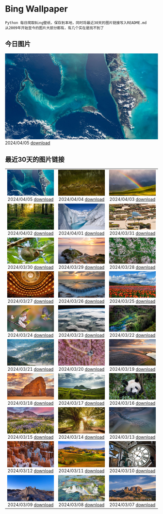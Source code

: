 # Bing Wallpaper

```
Python 每日爬取Bing壁纸，保存到本地，同时将最近30天的图片链接写入README.md
从2009年开始至今的图片大部分都有，有几个实在是找不到了
```



## 今日图片


![](./images/2024/04/05/BahamasSpace_ZH-CN8053657656_1920x1080_2024-04-05.jpg)2024/04/05 [download](./images/2024/04/05/BahamasSpace_ZH-CN8053657656_1920x1080_2024-04-05.jpg)

## 最近30天的图片链接


|      |      |      |
| :----: | :----: | :----: |
|![](./images/2024/04/05/BahamasSpace_ZH-CN8053657656_1920x1080_2024-04-05.jpg)2024/04/05 [download](./images/2024/04/05/BahamasSpace_ZH-CN8053657656_1920x1080_2024-04-05.jpg)|![](./images/2024/04/04/AntelopeBotswana_ZH-CN8253323519_1920x1080_2024-04-04.jpg)2024/04/04 [download](./images/2024/04/04/AntelopeBotswana_ZH-CN8253323519_1920x1080_2024-04-04.jpg)|![](./images/2024/04/03/KyrgyzstanRainbow_ZH-CN8027219590_1920x1080_2024-04-03.jpg)2024/04/03 [download](./images/2024/04/03/KyrgyzstanRainbow_ZH-CN8027219590_1920x1080_2024-04-03.jpg)|
|![](./images/2024/04/02/JutlandSpring_ZH-CN7785758539_1920x1080_2024-04-02.jpg)2024/04/02 [download](./images/2024/04/02/JutlandSpring_ZH-CN7785758539_1920x1080_2024-04-02.jpg)|![](./images/2024/04/01/MontBlancGlacier_ZH-CN2918240023_1920x1080_2024-04-01.jpg)2024/04/01 [download](./images/2024/04/01/MontBlancGlacier_ZH-CN2918240023_1920x1080_2024-04-01.jpg)|![](./images/2024/03/31/ArdeAlba_ZH-CN6807697569_1920x1080_2024-03-31.jpg)2024/03/31 [download](./images/2024/03/31/ArdeAlba_ZH-CN6807697569_1920x1080_2024-03-31.jpg)|
|![](./images/2024/03/30/SleepySloth_ZH-CN6084460583_1920x1080_2024-03-30.jpg)2024/03/30 [download](./images/2024/03/30/SleepySloth_ZH-CN6084460583_1920x1080_2024-03-30.jpg)|![](./images/2024/03/29/SouthStackLight_ZH-CN5932471774_1920x1080_2024-03-29.jpg)2024/03/29 [download](./images/2024/03/29/SouthStackLight_ZH-CN5932471774_1920x1080_2024-03-29.jpg)|![](./images/2024/03/28/ShanghaiBlossoms_ZH-CN5594677517_1920x1080_2024-03-28.jpg)2024/03/28 [download](./images/2024/03/28/ShanghaiBlossoms_ZH-CN5594677517_1920x1080_2024-03-28.jpg)|
|![](./images/2024/03/27/TeatroColon_ZH-CN5378730986_1920x1080_2024-03-27.jpg)2024/03/27 [download](./images/2024/03/27/TeatroColon_ZH-CN5378730986_1920x1080_2024-03-27.jpg)|![](./images/2024/03/26/HangRaiVietnam_ZH-CN1601428109_1920x1080_2024-03-26.jpg)2024/03/26 [download](./images/2024/03/26/HangRaiVietnam_ZH-CN1601428109_1920x1080_2024-03-26.jpg)|![](./images/2024/03/25/TulipAbbotsford_ZH-CN1401627293_1920x1080_2024-03-25.jpg)2024/03/25 [download](./images/2024/03/25/TulipAbbotsford_ZH-CN1401627293_1920x1080_2024-03-25.jpg)|
|![](./images/2024/03/24/WhiteEyes_ZH-CN1130380430_1920x1080_2024-03-24.jpg)2024/03/24 [download](./images/2024/03/24/WhiteEyes_ZH-CN1130380430_1920x1080_2024-03-24.jpg)|![](./images/2024/03/23/AmazonClouds_ZH-CN0578911147_1920x1080_2024-03-23.jpg)2024/03/23 [download](./images/2024/03/23/AmazonClouds_ZH-CN0578911147_1920x1080_2024-03-23.jpg)|![](./images/2024/03/22/WaikatoWater_ZH-CN0417438809_1920x1080_2024-03-22.jpg)2024/03/22 [download](./images/2024/03/22/WaikatoWater_ZH-CN0417438809_1920x1080_2024-03-22.jpg)|
|![](./images/2024/03/21/BwindiNationalForest_ZH-CN0436137473_1920x1080_2024-03-21.jpg)2024/03/21 [download](./images/2024/03/21/BwindiNationalForest_ZH-CN0436137473_1920x1080_2024-03-21.jpg)|![](./images/2024/03/20/Springequinox2024_ZH-CN5647214924_1920x1080_2024-03-20.jpg)2024/03/20 [download](./images/2024/03/20/Springequinox2024_ZH-CN5647214924_1920x1080_2024-03-20.jpg)|![](./images/2024/03/19/AlmondBloom_ZH-CN9441550492_1920x1080_2024-03-19.jpg)2024/03/19 [download](./images/2024/03/19/AlmondBloom_ZH-CN9441550492_1920x1080_2024-03-19.jpg)|
|![](./images/2024/03/18/ElephantRock_ZH-CN9293300383_1920x1080_2024-03-18.jpg)2024/03/18 [download](./images/2024/03/18/ElephantRock_ZH-CN9293300383_1920x1080_2024-03-18.jpg)|![](./images/2024/03/17/StFiniansBay_ZH-CN8655586052_1920x1080_2024-03-17.jpg)2024/03/17 [download](./images/2024/03/17/StFiniansBay_ZH-CN8655586052_1920x1080_2024-03-17.jpg)|![](./images/2024/03/16/BambooPanda_ZH-CN8455481760_1920x1080_2024-03-16.jpg)2024/03/16 [download](./images/2024/03/16/BambooPanda_ZH-CN8455481760_1920x1080_2024-03-16.jpg)|
|![](./images/2024/03/15/AnzaBorregoBloom_ZH-CN8284458835_1920x1080_2024-03-15.jpg)2024/03/15 [download](./images/2024/03/15/AnzaBorregoBloom_ZH-CN8284458835_1920x1080_2024-03-15.jpg)|![](./images/2024/03/14/AyutthayaTree_ZH-CN8075870220_1920x1080_2024-03-14.jpg)2024/03/14 [download](./images/2024/03/14/AyutthayaTree_ZH-CN8075870220_1920x1080_2024-03-14.jpg)|![](./images/2024/03/13/MagadiFlamingos_ZH-CN7888437841_1920x1080_2024-03-13.jpg)2024/03/13 [download](./images/2024/03/13/MagadiFlamingos_ZH-CN7888437841_1920x1080_2024-03-13.jpg)|
|![](./images/2024/03/12/BryceSnow_ZH-CN7489999663_1920x1080_2024-03-12.jpg)2024/03/12 [download](./images/2024/03/12/BryceSnow_ZH-CN7489999663_1920x1080_2024-03-12.jpg)|![](./images/2024/03/11/ProseccoItaly_ZH-CN6802010344_1920x1080_2024-03-11.jpg)2024/03/11 [download](./images/2024/03/11/ProseccoItaly_ZH-CN6802010344_1920x1080_2024-03-11.jpg)|![](./images/2024/03/10/BeaumontClock_ZH-CN5288086713_1920x1080_2024-03-10.jpg)2024/03/10 [download](./images/2024/03/10/BeaumontClock_ZH-CN5288086713_1920x1080_2024-03-10.jpg)|
|![](./images/2024/03/09/BistiBlue_ZH-CN4991705833_1920x1080_2024-03-09.jpg)2024/03/09 [download](./images/2024/03/09/BistiBlue_ZH-CN4991705833_1920x1080_2024-03-09.jpg)|![](./images/2024/03/08/IguazuFalls_ZH-CN4749837052_1920x1080_2024-03-08.jpg)2024/03/08 [download](./images/2024/03/08/IguazuFalls_ZH-CN4749837052_1920x1080_2024-03-08.jpg)|![](./images/2024/03/07/TarragonaSpain_ZH-CN5488361711_1920x1080_2024-03-07.jpg)2024/03/07 [download](./images/2024/03/07/TarragonaSpain_ZH-CN5488361711_1920x1080_2024-03-07.jpg)|


